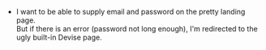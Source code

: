 + I want to be able to supply email and password on the pretty landing page.  
But if there is an error (password not long enough), I'm redirected to the  
ugly built-in Devise page.